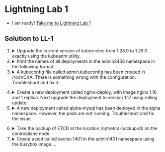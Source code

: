 # Lightning Lab 1

- I am ready! [Take me to Lightning Lab 1](https://kodekloud.com/topic/lightning-lab-1-2/)

## Solution to LL-1

1. <details>
    <summary>Upgrade the current version of kubernetes from 1.28.0 to 1.29.0 exactly using the kubeadm utility.</summary>

    Make sure that the upgrade is carried out one node at a time starting with the controlplane node. To minimize downtime, the deployment `gold-nginx` should be rescheduled on an alternate node before upgrading each node.

    Upgrade `controlplane` node first and drain node `node01` before upgrading it. Pods for `gold-nginx` should run on the controlplane node subsequently.

    **Upgrade `controlplane`**

    1. Update package repo

        ```bash
        apt update
        ```

    1. Check madison to see what kubernetes packages are available

        ```bash
        apt-cache madison kubeadm
        ```

        Note that only 1.28 versions are present, meaning you have to grab the 1.29 repos

    1. Grab kubernetes 1.29 repos

        For this, we need to edit the apt source file which you should find is `/etc/apt/sources.list.d/kubernetes.list`

        ```bash
        vi /etc/apt/sources.list.d/kubernetes.list
        ```

        FInd any occurrence of `1.28` in this file and change it to `1.29`, then save and exit from vi.

    1. Now run madison again to find out the package version for 1.29

        ```bash
        apt-cache madison kubeadm
        ```

        You should see the following in the list

        > `kubeadm | 1.29.0-1.1 | https://pkgs.k8s.io/core:/stable:/v1.29/deb  Packages`

        Now we know the package version is `1.29.0-1.1` we can proceed with the upgrade

    1. Drain node

        ```
        kubectl drain controlplane --ignore-daemonsets
        ```

    1. Upgrade kubeadm

        ```
        apt-mark unhold kubeadm
        apt install -y kubeadm=1.29.0-1.1
        ```

    1. Plan and apply upgrade

        ```
        kubeadm upgrade plan
        kubeadm upgrade apply v1.29.0
        ```

    1. Upgrade the kubelet

        ```
        apt-mark unhold kubelet
        apt install -y kubelet=1.29.0-1.1
        systemctl daemon-reload
        systemctl restart kubelet
        ```

    1. Reinstate controlplane node

        ```
        kubectl uncordon controlplane
        ```

    1. Upgrade kubectl

        ```
        apt-mark unhold kubectl
        apt install -y kubectl=1.29.0-1.1
        ```

    1. Re-hold packages

        ```
        apt-mark hold kubeadm kubelet kubectl
        ```

    **Upgrade `node01`**

    1. Drain the worker node

        ```
        kubectl drain node01 --ignore-daemonsets
        ```

    1. Go to worker node

        ```
        ssh node01
        ```

    1. As before, you will need to update the package caches for v1.29

        Follow the same steps as you did on `controlplane`

    1. Upgrade kubeadm

        ```
        apt-mark unhold kubeadm
        apt install -y kubeadm=1.29.0-1.1
        ```

    1. Upgrade node

        ```
        kubeadm upgrade node
        ```

    1. Upgrade the kubelet

        ```
        apt-mark unhold kubelet
        apt install kubelet=1.29.0-1.1
        systemctl daemon-reload
        systemctl restart kubelet
        ```

    1. Re-hold packages

        ```
        apt-mark hold kubeadm kubelet
        ```

    1. Return to controlplane

        ```
        exit
        ```

    1. Reinstate worker node

        ```
        kubectl uncordon node01
        ```

    1. Verify `gold-nginx` is scheduled on controlplane node

        ```
        kubectl get pods -o wide | grep gold-nginx
        ```

    **TIP**

    To do cluster upgrades faster and save at least 3 minutes, you can work on both nodes at the same time.

    While `kubeadm upgrade apply` is running on `controlplane`, which takes some minutes, open a second terminal and perform steps `ii`, `iii` and `iv` of "Upgrade `node01`", so that it is ready for `kubeadm upgrade node` as soon as you have drained it.

    </details>

2. <details>
    <summary>Print the names of all deployments in the admin2406 namespace in the following format...</summary>

    This is a job for `custom-columns` output of kubectl

    ```
    kubectl -n admin2406 get deployment -o custom-columns=DEPLOYMENT:.metadata.name,CONTAINER_IMAGE:.spec.template.spec.containers[].image,READY_REPLICAS:.status.readyReplicas,NAMESPACE:.metadata.namespace --sort-by=.metadata.name > /opt/admin2406_data
    ```

    </details>

3. <details>
    <summary>A kubeconfig file called admin.kubeconfig has been created in /root/CKA. There is something wrong with the configuration. Troubleshoot and fix it.</summary>

    First, let's test this kubeconfig

    ```
    kubectl get pods --kubeconfig /root/CKA/admin.kubeconfig
    ```

    Notice the error message.

    Now look at the default kubeconfig for the correct setting.

    ```
    cat ~/.kube/config
    ```

    Make the correction

    ```
    vi /root/CKA/admin.kubeconfig
    ```

    Test

    ```
    kubectl get pods --kubeconfig /root/CKA/admin.kubeconfig
    ```

  </details>

4. <details>
    <summary>Create a new deployment called nginx-deploy, with image nginx:1.16 and 1 replica. Next upgrade the deployment to version 1.17 using rolling update.</summary>

    ```
    kubectl create deployment nginx-deploy --image=nginx:1.16
    kubectl set image deployment/nginx-deploy nginx=nginx:1.17 --record
    ```

    You may ignore the deprecation warning.

    </details>

5. <details>
    <summary>A new deployment called alpha-mysql has been deployed in the alpha namespace. However, the pods are not running. Troubleshoot and fix the issue.</summary>

    The deployment should make use of the persistent volume alpha-pv to be mounted at /var/lib/mysql and should use the environment variable MYSQL_ALLOW_EMPTY_PASSWORD=1 to make use of an empty root password.

    Important: Do not alter the persistent volume.

    Inspect the deployment to check the environment variable is set. Here I'm using `yq` which is like `jq` but for YAML to not have to view the _entire_ deployment YAML, just the section beneath `containers` in the deployment spec.

    ```
    kubectl get deployment -n alpha alpha-mysql  -o yaml | yq e .spec.template.spec.containers -
    ```

    Find out why the deployment does not have minimum availability. We'll have to find out the name of the deployment's pod first, then describe the pod to see the error.

    ```
    kubectl get pods -n alpha
    kubectl describe pod -n alpha alpha-mysql-xxxxxxxx-xxxxx
    ```

    We find that the requested PVC isn't present, so create it. First, examine the Persistent Volume to find the values for access modes, capacity (storage), and storage class name

    ```
    kubectl get pv alpha-pv
    ```

    Now use `vi` to create a PVC manifest

    ```yaml
    apiVersion: v1
    kind: PersistentVolumeClaim
    metadata:
      name: mysql-alpha-pvc
      namespace: alpha
    spec:
      accessModes:
      - ReadWriteOnce
      resources:
        requests:
          storage: 1Gi
      storageClassName: slow
    ```

  </details>

6. <details>
    <summary>Take the backup of ETCD at the location /opt/etcd-backup.db on the controlplane node.</summary>

    This question is a bit poorly worded. It requires us to make a backup of etcd and store the backup at the given location.

    Know that the certificates we need for authentication of `etcdctl` are located in `/etc/kubernetes/pki/etcd`

    ```
    ETCDCTL_API='3' etcdctl snapshot save \
      --cacert=/etc/kubernetes/pki/etcd/ca.crt \
      --cert=/etc/kubernetes/pki/etcd/server.crt \
      --key=/etc/kubernetes/pki/etcd/server.key \
      /opt/etcd-backup.db
    ```

    Whilst we _could_ also use the argument `--endpoints=127.0.0.1:2379`, it is not necessary here as we are on the controlplane node, same as `etcd` itself. The default endpoint is the local host.
    </details>

7. <details>
    <summary>Create a pod called secret-1401 in the admin1401 namespace using the busybox image....</summary>

    The container within the pod should be called `secret-admin` and should sleep for 4800 seconds.

    The container should mount a read-only secret volume called secret-volume at the path `/etc/secret-volume`. The secret being mounted has already been created for you and is called `dotfile-secret`.

    1. Use imperative command to get a starter manifest

        ```
        kubectl run secret-1401 -n admin1401 --image busybox --dry-run=client -o yaml --command -- sleep 4800 > admin.yaml
        ```

    1. Edit this manifest to add in the details for mounting the secret

        ```
        vi admin.yaml
        ```

        Add in the volume and volume mount sections seen below

        ```yaml
        apiVersion: v1
        kind: Pod
        metadata:
          creationTimestamp: null
          labels:
            run: secret-1401
          name: secret-1401
          namespace: admin1401
        spec:
          volumes:
          - name: secret-volume
            secret:
              secretName: dotfile-secret
          containers:
          - command:
            - sleep
            - "4800"
            image: busybox
            name: secret-admin
            volumeMounts:
            - name: secret-volume
              readOnly: true
              mountPath: /etc/secret-volume
        ```

    1. And create the pod

        ```
        kubectl create -f admin.yaml
        ```

  </details>
